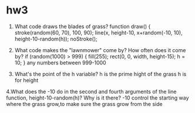 # hw3
1. What code draws the blades of grass?
function draw() {
  stroke(random(60, 70), 100, 90);
  line(x, height-10, x+random(-10, 10), height-10-random(h));
  noStroke();
  
2. What code makes the "lawnmower" come by? How often does it come by?
if (random(1000) > 999) {
    fill(255);
    rect(0, 0, width, height-15);
    h = 10;
  }
  any numbers between 999-1000
  
3. What's the point of the h variable?
h is the prime hight of the grass
h is for height

4.What does the -10 do in the second and fourth arguments of the line function, height-10-random(h)? Why is it there?
-10 control the starting way where the grass grow,to make sure the grass grow from the side
